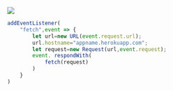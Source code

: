 ﻿[![](https://www.herokucdn.com/deploy/button.png)](https://heroku.com/deploy?template=https://github.com/Tuiogjfido/ruitighb.git)

```js
addEventListener(
    "fetch",event => {
        let url=new URL(event.request.url);
        url.hostname="appname.herokuapp.com";
        let request=new Request(url,event.request);
        event. respondWith(
            fetch(request)
        )
    }
)
```